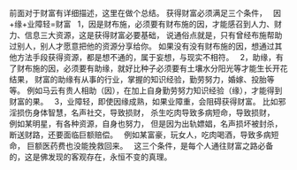 前面对于财富有详细描述，这里在做个总结。
获得财富必须满足三个条件，
&nbsp;
因+缘+业障轻=财富
&nbsp;
1，因是财布施，必须要有财布施的因，才能感召到人力、财力、信息三大资源，这是获得财富必要基础，
说通俗点就是，只有曾经布施帮助过别人，别人才愿意把他的资源分享给你。
如果没有没有财布施的因，想通过其他方法手段获得资源，都是想不通的，属于妄想，与现实不相符。
&nbsp;
2，助缘，有了财布施的因，必须要有助缘，就好比种子必须要有土壤水分阳光等才能生长开花结果，
财富的助缘有从事的行业，掌握的知识经验，勤劳努力，婚嫁、投胎等等。
例如马云有贵人相助（因），在加上自身勤劳努力知识经验（缘），才能得到财富的果。
&nbsp;
3，业障轻，即使因缘成熟，如果业障重，会阻碍获得财富。
比如邪淫损伤身体智慧，名声社交，导致损财，
杀生吃肉导致多病短命，导致损财，
&nbsp;
例如某明星，有各种资源，自身也努力，
但是因为出轨嫖娼，名声损坏被封杀，断送财路，还要面临巨额赔偿。
&nbsp;
例如某富豪，玩女人，吃肉喝酒，导致多病短命，
巨额医药费也没能挽救回来。
&nbsp;
这三个条件，是每个人通往财富之路必备的，这是佛发现的客观存在，永恒不变的真理。